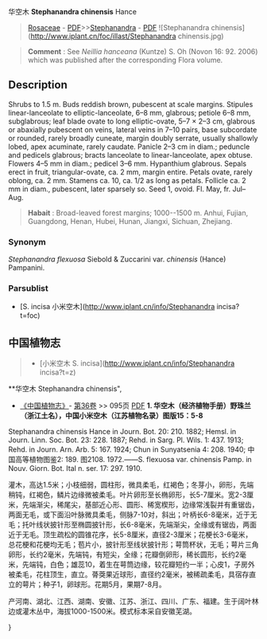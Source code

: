 华空木 **Stephanandra chinensis** Hance

> [Rosaceae](http://www.iplant.cn/info/Rosaceae?t=foc) - [PDF](http://www.iplant.cn/foc/pdf/Rosaceae.pdf)>>[Stephanandra](http://www.iplant.cn/info/Stephanandra?t=foc) - [PDF](http://www.iplant.cn/foc/pdf/Stephanandra.pdf)
![Stephanandra chinensis](http://www.iplant.cn/foc/illast/Stephanandra chinensis.jpg)


> **Comment** : 
> See *Neillia hanceana* (Kuntze) S. Oh (Novon 16: 92. 2006) which was published after the corresponding Flora volume.

## Description

Shrubs to 1.5 m. Buds reddish brown, pubescent at scale margins. Stipules linear-lanceolate to elliptic-lanceolate, 6–8 mm, glabrous; petiole 6–8 mm, subglabrous; leaf blade ovate to long elliptic-ovate, 5–7 × 2–3 cm, glabrous or abaxially pubescent on veins, lateral veins in 7–10 pairs, base subcordate or rounded, rarely broadly cuneate, margin doubly serrate, usually shallowly lobed, apex acuminate, rarely caudate. Panicle 2–3 cm in diam.; peduncle and pedicels glabrous; bracts lanceolate to linear-lanceolate, apex obtuse. Flowers 4–5 mm in diam.; pedicel 3–6 mm. Hypanthium glabrous. Sepals erect in fruit, triangular-ovate, ca. 2 mm, margin entire. Petals ovate, rarely oblong, ca. 2 mm. Stamens ca. 10, ca. 1/2 as long as petals. Follicle ca. 2 mm in diam., pubescent, later sparsely so. Seed 1, ovoid. Fl. May, fr. Jul–Aug.


> **Habait** : 
> Broad-leaved forest margins; 1000--1500 m. Anhui, Fujian, Guangdong, Henan, Hubei, Hunan, Jiangxi, Sichuan, Zhejiang.

### Synonym
*Stephanandra flexuosa* Siebold & Zuccarini var. *chinensis* (Hance) Pampanini.



### Parsublist

* [S.  incisa  小米空木](http://www.iplant.cn/info/Stephanandra incisa?t=foc)

## 中国植物志

> * [小米空木  S.  incisa](http://www.iplant.cn/info/Stephanandra incisa?t=z)


**华空木 Stephanandra chinensis",


* [《中国植物志》](http://www.iplant.cn/frps)- [第36卷](http://www.iplant.cn/frps/vol/36) >> 095页 [PDF](http://www.iplant.cn/frps/pdf/36/095.PDF)
**1. 华空木（经济植物手册）野珠兰（浙江土名），中国小米空木（江苏植物名录）图版15：5-8**

Stephanandra chinensis Hance in Journ. Bot. 20: 210. 1882; Hemsl. in Journ. Linn. Soc. Bot. 23: 228. 1887; Rehd. in Sarg. Pl. Wils. 1: 437. 1913; Rehd. in Journ. Arn. Arb. 5: 167. 1924; Chun in Sunyatsenia 4: 208. 1940; 中国高等植物图鉴2: 189. 图2108. 1972.——S. flexuosa var. chinensis Pamp. in Nouv. Giorn. Bot. Ital n. ser. 17: 297. 1910.

灌木，高达1.5米；小枝细弱，圆柱形，微具柔毛，红褐色；冬芽小，卵形，先端稍钝，红褐色，鳞片边缘微被柔毛。叶片卵形至长椭卵形，长5-7厘米。宽2-3厘米，先端渐尖，稀尾尖，基部近心形、圆形、稀宽楔形，边缘常浅裂并有重锯齿，两面无毛，或下面沿叶脉微具柔毛，侧脉7-10对，斜出；叶柄长6-8毫米，近于无毛；托叶线状披针形至椭圆披针形，长6-8毫米，先端渐尖，全缘或有锯齿，两面近于无毛。顶生疏松的圆锥花序，长5-8厘米，直径2-3厘米；花梗长3-6毫米，总花梗和花梗均无毛；苞片小，披针形至线状披针形；萼筒杯状，无毛；萼片三角卵形，长约2毫米，先端钝，有短尖，全缘；花瓣倒卵形，稀长圆形，长约2毫米，先端钝，白色；雄蕊10，着生在萼筒边缘，较花瓣短约一半；心皮1，子房外被柔毛，花柱顶生，直立。蓇葖果近球形，直径约2毫米，被稀疏柔毛，具宿存直立的萼片；种子1，卵球形。花期5月，果期7-8月。

产河南、湖北、江西、湖南、安徽、江苏、浙江、四川、广东、福建。生于阔叶林边或灌木丛中，海拔1000-1500米。模式标本采自安徽芜湖。



}